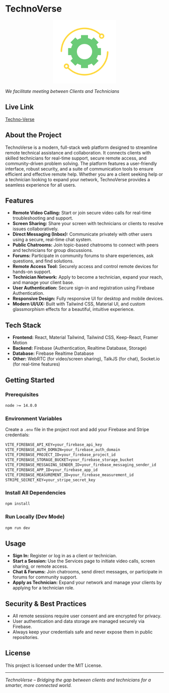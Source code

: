 # TechnoVerse
<p align="center">
  <img src="./src/assets/logo.svg" alt="Project Logo" width="200"/>
</p>

*We facilitate meeting between Clients and Technicians*

## Live Link
[Techno-Verse](https://techno-verse.onrender.com/)

## About the Project
TechnoVerse is a modern, full-stack web platform designed to streamline remote technical assistance and collaboration. It connects clients with skilled technicians for real-time support, secure remote access, and community-driven problem solving. The platform features a user-friendly interface, robust security, and a suite of communication tools to ensure efficient and effective remote help. Whether you are a client seeking help or a technician looking to expand your network, TechnoVerse provides a seamless experience for all users.

## Features
- **Remote Video Calling:** Start or join secure video calls for real-time troubleshooting and support.
- **Screen Sharing:** Share your screen with technicians or clients to resolve issues collaboratively.
- **Direct Messaging (Inbox):** Communicate privately with other users using a secure, real-time chat system.
- **Public Chatrooms:** Join topic-based chatrooms to connect with peers and technicians for group discussions.
- **Forums:** Participate in community forums to share experiences, ask questions, and find solutions.
- **Remote Access Tool:** Securely access and control remote devices for hands-on support.
- **Technician Network:** Apply to become a technician, expand your reach, and manage your client base.
- **User Authentication:** Secure sign-in and registration using Firebase Authentication.
- **Responsive Design:** Fully responsive UI for desktop and mobile devices.
- **Modern UI/UX:** Built with Tailwind CSS, Material UI, and custom glassmorphism effects for a beautiful, intuitive experience.

## Tech Stack
- **Frontend:** React, Material Tailwind, Tailwind CSS, Keep-React, Framer Motion
- **Backend:** Firebase (Authentication, Realtime Database, Storage)
- **Database:** Firebase Realtime Database
- **Other:** WebRTC (for video/screen sharing), TalkJS (for chat), Socket.io (for real-time features)

## Getting Started

### Prerequisites
```bash
node >= 14.0.0
```

### Environment Variables
Create a `.env` file in the project root and add your Firebase and Stripe credentials:
```env
VITE_FIREBASE_API_KEY=your_firebase_api_key
VITE_FIREBASE_AUTH_DOMAIN=your_firebase_auth_domain
VITE_FIREBASE_PROJECT_ID=your_firebase_project_id
VITE_FIREBASE_STORAGE_BUCKET=your_firebase_storage_bucket
VITE_FIREBASE_MESSAGING_SENDER_ID=your_firebase_messaging_sender_id
VITE_FIREBASE_APP_ID=your_firebase_app_id
VITE_FIREBASE_MEASUREMENT_ID=your_firebase_measurement_id
STRIPE_SECRET_KEY=your_stripe_secret_key
```

### Install All Dependencies
```bash
npm install
```

### Run Locally (Dev Mode)
```bash
npm run dev
```

## Usage
- **Sign In:** Register or log in as a client or technician.
- **Start a Session:** Use the Services page to initiate video calls, screen sharing, or remote access.
- **Chat & Forums:** Join chatrooms, send direct messages, or participate in forums for community support.
- **Apply as Technician:** Expand your network and manage your clients by applying for a technician role.

## Security & Best Practices
- All remote sessions require user consent and are encrypted for privacy.
- User authentication and data storage are managed securely via Firebase.
- Always keep your credentials safe and never expose them in public repositories.

## License
This project is licensed under the MIT License.

---

*TechnoVerse – Bridging the gap between clients and technicians for a smarter, more connected world.*

















